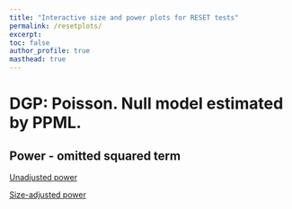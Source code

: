 ```yaml
---
title: "Interactive size and power plots for RESET tests"
permalink: /resetplots/
excerpt: 
toc: false
author_profile: true
masthead: true
---
```


# DGP: Poisson. Null model estimated by PPML.
## Power - omitted squared term 

[Unadjusted power](https://rtgodwin.com/reset/actual_power_Poisson_squared.html)

[Size-adjusted power](https://rtgodwin.com/reset/adjusted_power_Poisson_squared.html)



